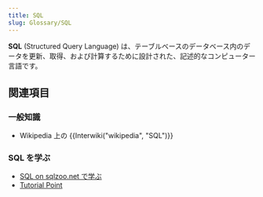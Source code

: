 ```yaml
---
title: SQL
slug: Glossary/SQL
---
```


**SQL** (Structured Query Language) は、テーブルベースの ​​ データベース内のデータを更新、取得、および計算するために設計された、記述的なコンピューター言語です。

## 関連項目

### 一般知識

- Wikipedia 上の {{Interwiki("wikipedia", "SQL")}}

### SQL を学ぶ

- [SQL on sqlzoo.net で学ぶ](http://sqlzoo.net/wiki/SQL_Tutorial)
- [Tutorial Point](http://www.tutorialspoint.com/sql/)
